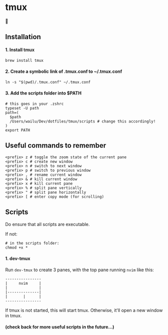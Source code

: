 # tmux
:slightly_smiling_face:

## Installation
#### 1. Install tmux
```
brew install tmux
```

#### 2. Create a symbolic link of .tmux.conf to ~/.tmux.conf
```
ln -s "$(pwd)/.tmux.conf" ~/.tmux.conf
```

#### 3. Add the scripts folder into $PATH

```
# this goes in your .zshrc
typeset -U path
path=(
  $path
  /Users/wailu/Dev/dotfiles/tmux/scripts # change this accordingly!
)
export PATH
```

## Useful commands to remember

```
<prefix> z # toggle the zoom state of the current pane
<prefix> c # create new window
<prefix> n # switch to next window
<prefix> p # switch to previous window
<prefix> , # rename current window
<prefix> & # kill current window
<prefix> x # kill current pane
<prefix> % # split pane vertically
<prefix> " # split pane horizontally
<prefix> [ # enter copy mode (for scrolling)
```

## Scripts

Do ensure that all scripts are executable.

If not:
```
# in the scripts folder:
chmod +x *
```

#### 1. dev-tmux

Run `dev-tmux` to create 3 panes, with the top pane running `nvim` like this:

```
----------------
|     nvim     |
|              |
|--------------|
|       |      |
----------------
```

If tmux is not started, this will start tmux. Otherwise, it'll open a new window in tmux.

#### (check back for more useful scripts in the future...)
